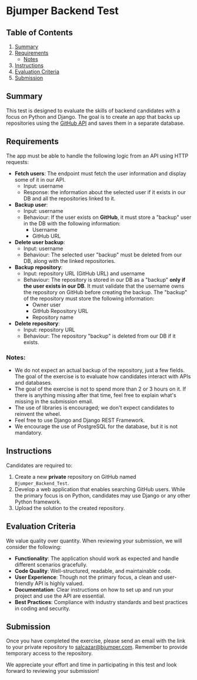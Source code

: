 # Bjumper Backend Test

## Table of Contents
1. [Summary](#summary)
2. [Requirements](#requirements)
    - [Notes](#notes)
3. [Instructions](#instructions)
4. [Evaluation Criteria](#evaluation-criteria)
5. [Submission](#submission)

## Summary

This test is designed to evaluate the skills of backend candidates with a focus on Python and Django. The goal is to create an app that backs up repositories using the [GitHub API](https://docs.github.com/en/rest) and saves them in a separate database.

## Requirements

The app must be able to handle the following logic from an API using HTTP requests:
* **Fetch users**: The endpoint must fetch the user information and display some of it in our API.
   * Input: username
   * Response: the information about the selected user if it exists in our DB and all the repositories linked to it.
* **Backup user**:
   * Input: username
   * Behaviour: If the user exists on **GitHub**, it must store a "backup" user in the DB with the following information:
     * Username
     * GitHub URL
* **Delete user backup**:
  * Input: username
  * Behaviour: The selected user "backup" must be deleted from our DB, along with the linked repositories.
* **Backup repository**:
   * Input: repository URL (GitHub URL) and username
   * Behaviour: The repository is stored in our DB as a "backup" **only if the user exists in our DB**. It must validate that the username owns the repository on GitHub before creating the backup. The "backup" of the repository must store the following information:
     * Owner user
     * GitHub Repository URL
     * Repository name
* **Delete repository**:
   * Input: repository URL
   * Behaviour: The repository "backup" is deleted from our DB if it exists.

### Notes:
* We do not expect an actual backup of the repository, just a few fields. The goal of the exercise is to evaluate how candidates interact with APIs and databases.
* The goal of the exercise is not to spend more than 2 or 3 hours on it. If there is anything missing after that time, feel free to explain what's missing in the submission email.
* The use of libraries is encouraged; we don't expect candidates to reinvent the wheel.
* Feel free to use Django and Django REST Framework.
* We encourage the use of PostgreSQL for the database, but it is not mandatory.

## Instructions

Candidates are required to:

1. Create a new **private** repository on GitHub named `Bjumper_Backend_Test`.
2. Develop a web application that enables searching GitHub users. While the primary focus is on Python, candidates may use Django or any other Python framework.
3. Upload the solution to the created repository.

## Evaluation Criteria

We value quality over quantity. When reviewing your submission, we will consider the following:

- **Functionality**: The application should work as expected and handle different scenarios gracefully.
- **Code Quality**: Well-structured, readable, and maintainable code.
- **User Experience**: Though not the primary focus, a clean and user-friendly API is highly valued.
- **Documentation**: Clear instructions on how to set up and run your project and use the API are essential.
- **Best Practices**: Compliance with industry standards and best practices in coding and security.

## Submission

Once you have completed the exercise, please send an email with the link to your private repository to salcazar@bjumper.com. Remember to provide temporary access to the repository.

We appreciate your effort and time in participating in this test and look forward to reviewing your submission!
